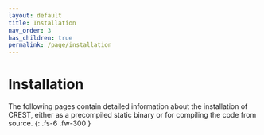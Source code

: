 ```yaml
---
layout: default
title: Installation
nav_order: 3
has_children: true
permalink: /page/installation
---
```


# Installation

The following pages contain detailed information about the installation of CREST,
either as a precompiled static binary or for compiling the code from source.
{: .fs-6 .fw-300 }

